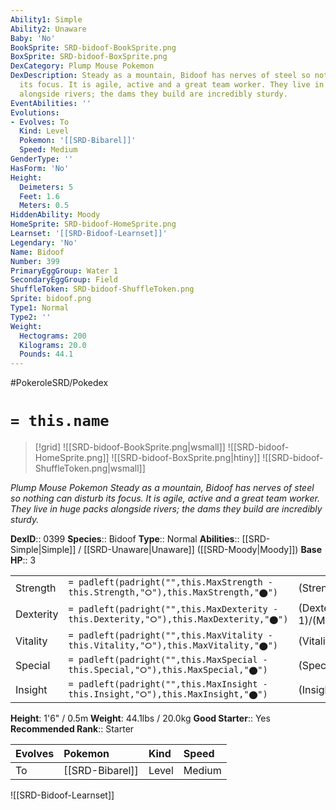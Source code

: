 ```yaml
---
Ability1: Simple
Ability2: Unaware
Baby: 'No'
BookSprite: SRD-bidoof-BookSprite.png
BoxSprite: SRD-bidoof-BoxSprite.png
DexCategory: Plump Mouse Pokemon
DexDescription: Steady as a mountain, Bidoof has nerves of steel so nothing can disturb
  its focus. It is agile, active and a great team worker. They live in huge packs
  alongside rivers; the dams they build are incredibly sturdy.
EventAbilities: ''
Evolutions:
- Evolves: To
  Kind: Level
  Pokemon: '[[SRD-Bibarel]]'
  Speed: Medium
GenderType: ''
HasForm: 'No'
Height:
  Deimeters: 5
  Feet: 1.6
  Meters: 0.5
HiddenAbility: Moody
HomeSprite: SRD-bidoof-HomeSprite.png
Learnset: '[[SRD-Bidoof-Learnset]]'
Legendary: 'No'
Name: Bidoof
Number: 399
PrimaryEggGroup: Water 1
SecondaryEggGroup: Field
ShuffleToken: SRD-bidoof-ShuffleToken.png
Sprite: bidoof.png
Type1: Normal
Type2: ''
Weight:
  Hectograms: 200
  Kilograms: 20.0
  Pounds: 44.1
---
```


#PokeroleSRD/Pokedex

# `= this.name`

> [!grid]
> ![[SRD-bidoof-BookSprite.png|wsmall]]
> ![[SRD-bidoof-HomeSprite.png]]
> ![[SRD-bidoof-BoxSprite.png|htiny]]
> ![[SRD-bidoof-ShuffleToken.png|wsmall]]


*Plump Mouse Pokemon*
*Steady as a mountain, Bidoof has nerves of steel so nothing can disturb its focus. It is agile, active and a great team worker. They live in huge packs alongside rivers; the dams they build are incredibly sturdy.*

**DexID**:: 0399
**Species**:: Bidoof
**Type**:: Normal
**Abilities**:: [[SRD-Simple|Simple]] / [[SRD-Unaware|Unaware]] ([[SRD-Moody|Moody]])
**Base HP**:: 3

|           |                                                                                        |                                          |
| --------- | -------------------------------------------------------------------------------------- | ---------------------------------------- |
| Strength  | `= padleft(padright("",this.MaxStrength - this.Strength,"⭘"),this.MaxStrength,"⬤")`    | (Strength::2)/(MaxStrength::4)   |
| Dexterity | `= padleft(padright("",this.MaxDexterity - this.Dexterity,"⭘"),this.MaxDexterity,"⬤")` | (Dexterity:: 1)/(MaxDexterity::3) |
| Vitality  | `= padleft(padright("",this.MaxVitality - this.Vitality,"⭘"),this.MaxVitality,"⬤")`    | (Vitality::1)/(MaxVitality::3)   |
| Special   | `= padleft(padright("",this.MaxSpecial - this.Special,"⭘"),this.MaxSpecial,"⬤")`       | (Special::1)/(MaxSpecial::3)     |
| Insight   | `= padleft(padright("",this.MaxInsight - this.Insight,"⭘"),this.MaxInsight,"⬤")`       | (Insight::1)/(MaxInsight::3)     |

**Height**: 1'6" / 0.5m
**Weight**: 44.1lbs / 20.0kg
**Good Starter**:: Yes
**Recommended Rank**:: Starter

| Evolves   | Pokemon         | Kind   | Speed   |
|:----------|:----------------|:-------|:--------|
| To        | [[SRD-Bibarel]] | Level  | Medium  |

![[SRD-Bidoof-Learnset]]